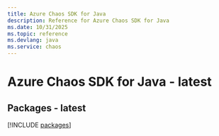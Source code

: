 ```yaml
---
title: Azure Chaos SDK for Java
description: Reference for Azure Chaos SDK for Java
ms.date: 10/31/2025
ms.topic: reference
ms.devlang: java
ms.service: chaos
---
```

# Azure Chaos SDK for Java - latest
## Packages - latest
[!INCLUDE [packages](chaos-index.md)]
